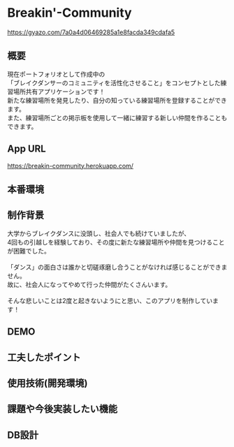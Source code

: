 # Breakin'-Community
https://gyazo.com/7a0a4d06469285a1e8facda349cdafa5

## 概要
現在ポートフォリオとして作成中の<br>
「ブレイクダンサーのコミュニティを活性化させること」をコンセプトとした練習場所共有アプリケーションです！<br>
新たな練習場所を発見したり、自分の知っている練習場所を登録することができます。<br>
また、練習場所ごとの掲示板を使用して一緒に練習する新しい仲間を作ることもできます。

## App URL
https://breakin-community.herokuapp.com/
## 本番環境

## 制作背景
大学からブレイクダンスに没頭し、社会人でも続けていましたが、<br>
4回もの引越しを経験しており、その度に新たな練習場所や仲間を見つけることが困難でした。<br>
<br>
「ダンス」の面白さは誰かと切磋琢磨し合うことがなければ感じることができません。<br>
故に、社会人になってやめて行った仲間がたくさんいます。<br>
<br>
そんな悲しいことは2度と起きないようにと思い、このアプリを制作しています！

## DEMO

## 工夫したポイント

## 使用技術(開発環境)

## 課題や今後実装したい機能

## DB設計
